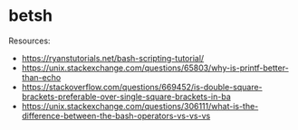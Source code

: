 # betsh

Resources:

- https://ryanstutorials.net/bash-scripting-tutorial/
- https://unix.stackexchange.com/questions/65803/why-is-printf-better-than-echo
- https://stackoverflow.com/questions/669452/is-double-square-brackets-preferable-over-single-square-brackets-in-ba
- https://unix.stackexchange.com/questions/306111/what-is-the-difference-between-the-bash-operators-vs-vs-vs
